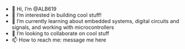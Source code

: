 - 👋 Hi, I’m @ALB619
- 👀 I’m interested in building cool stuff!
- 🌱 I’m currently learning about embedded systems, digital circuits and signals, and working with microcontrollers
- 💞️ I’m looking to collaborate on cool stuff
- 📫 How to reach me: message me here

<!---
ALB619/ALB619 is a ✨ special ✨ repository because its `README.md` (this file) appears on your GitHub profile.
You can click the Preview link to take a look at your changes.
--->
